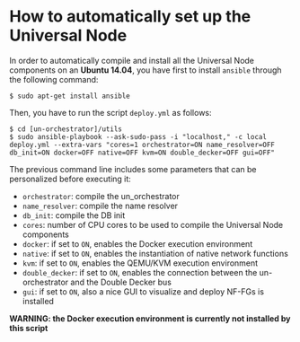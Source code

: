 # How to automatically set up the Universal Node

In order to automatically compile and install all the Universal Node components 
on an **Ubuntu 14.04**, you have first to install `ansible` through the following 
command:

	$ sudo apt-get install ansible
	
Then, you have to run the script `deploy.yml` as follows:

	$ cd [un-orchestrator]/utils
	$ sudo ansible-playbook --ask-sudo-pass -i "localhost," -c local  deploy.yml --extra-vars "cores=1 orchestrator=ON name_resolver=OFF db_init=ON docker=OFF native=OFF kvm=ON double_decker=OFF gui=OFF"
	
The previous command line includes some parameters that can be personalized before executing it:

  * `orchestrator`: compile the un_orchestrator
  * `name_resolver`: compile the name resolver
  * `db_init`: compile the DB init
  * `cores`: number of CPU cores to be used to compile the Universal Node components
  * `docker`: if set to `ON`, enables the Docker execution environment
  * `native`: if set to `ON`, enables the instantiation of native network functions
  * `kvm`: if set to `ON`, enables the QEMU/KVM execution environment
  * `double_decker`: if set to `ON`, enables the connection between the un-orchestrator and the Double Decker bus
  * `gui`: if set to `ON`, also a nice GUI to visualize and deploy NF-FGs is installed
  
**WARNING: the Docker execution environment is currently not installed by this script**
